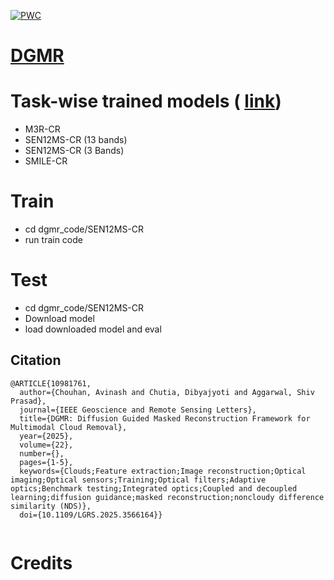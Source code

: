 [![PWC](https://img.shields.io/endpoint.svg?url=https://paperswithcode.com/badge/dgmr-diffusion-guided-masked-reconstruction/cloud-removal-on-sen12ms-cr)](https://paperswithcode.com/sota/cloud-removal-on-sen12ms-cr?p=dgmr-diffusion-guided-masked-reconstruction)
# [DGMR](https://ieeexplore.ieee.org/document/10981761)




# Task-wise trained models ( [link](https://drive.google.com/drive/folders/1dMfdxo4FkJXGao8iPUYBYu3xt05fmE6E))
- M3R-CR
- SEN12MS-CR (13 bands)
- SEN12MS-CR (3 Bands)
- SMILE-CR

# Train
- cd dgmr_code/SEN12MS-CR 
- run train code

# Test
- cd dgmr_code/SEN12MS-CR 
- Download model
- load downloaded model and eval

## Citation

```
@ARTICLE{10981761,
  author={Chouhan, Avinash and Chutia, Dibyajyoti and Aggarwal, Shiv Prasad},
  journal={IEEE Geoscience and Remote Sensing Letters}, 
  title={DGMR: Diffusion Guided Masked Reconstruction Framework for Multimodal Cloud Removal}, 
  year={2025},
  volume={22},
  number={},
  pages={1-5},
  keywords={Clouds;Feature extraction;Image reconstruction;Optical imaging;Optical sensors;Training;Optical filters;Adaptive optics;Benchmark testing;Integrated optics;Coupled and decoupled learning;diffusion guidance;masked reconstruction;noncloudy difference similarity (NDS)},
  doi={10.1109/LGRS.2025.3566164}}


```
# Credits
